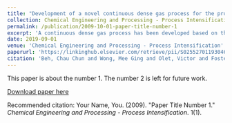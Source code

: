 ```yaml
---
title: "Development of a novel continuous dense gas process for the production of residual solvent-free self-assembled nano-carriers"
collection: Chemical Engineering and Processing - Process Intensification
permalink: /publication/2009-10-01-paper-title-number-1
excerpt: 'A continuous dense gas process has been developed based on the principles of process intensification. The continuous process is designed for the production of self-assembled nano-carriers for pharmaceutical applications such as liposomes, polymersomes, and micelles. Carbon dioxide (CO2) is being used during the dense gas process. The dense gas CO2 process is regarded as a green technology since the process does not generate CO2 as a product, but uses the existing CO2 from the environment for the process. Removal of residual solvent is a key aspect of pharmaceutical formulation and an effective single-step process to achieve that endpoint has been demonstrated. Ethanol and dichloromethane were investigated as residual organic solvents to be removed by CO2. Dichloromethane was eliminated to a level undetectable by gas chromatography, while ethanol content was reduced down to 1.70 wt % with an extraction efficiency of 95.7%. The average hydrodynamic diameter of polymersomes produced by the continuous process was 300 ± 10 nm. The present study provides a basic platform for up-scaling the production of self-assembled nano-carriers.'
date: 2019-09-01
venue: 'Chemical Engineering and Processing - Process Intensification'
paperurl: 'https://linkinghub.elsevier.com/retrieve/pii/S0255270119304611'
citation: 'Beh, Chau Chun and Wong, Mee Ging and Olet, Victor and Foster, Neil. (2019). &quot;Development of a novel continuous dense gas process for the production of residual solvent-free self-assembled nano-carriers.&quot; <i>Chemical Engineering and Processing - Process Intensification</i>. 1(1).'
---
```

This paper is about the number 1. The number 2 is left for future work.

[Download paper here](https://linkinghub.elsevier.com/retrieve/pii/S0255270119304611)

Recommended citation: Your Name, You. (2009). "Paper Title Number 1." <i>Chemical Engineering and Processing - Process Intensification</i>. 1(1).

